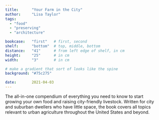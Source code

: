 ```yaml
---
title: 		"Your Farm in the City"
author: 	"Lisa Taylor"
tags:
  - "food"
  - "preserving"
  - "architecture"

bookcase: 	"first"   # first, second
shelf: 		"bottom"  # top, middle, bottom
distance: 	"41"      # from left edge of shelf, in cm
height:		"25"      # in cm
width:		"3"       # in cm

# make a gradient that sort of looks like the spine
background: "#75c275"

date: 		2021-04-03
---
```


The all-in-one compendium of everything you need to know to start growing your own food and raising city-friendly livestock. Written for city and suburban dwellers who have little space, the book covers all topics relevant to urban agriculture throughout the United States and beyond.